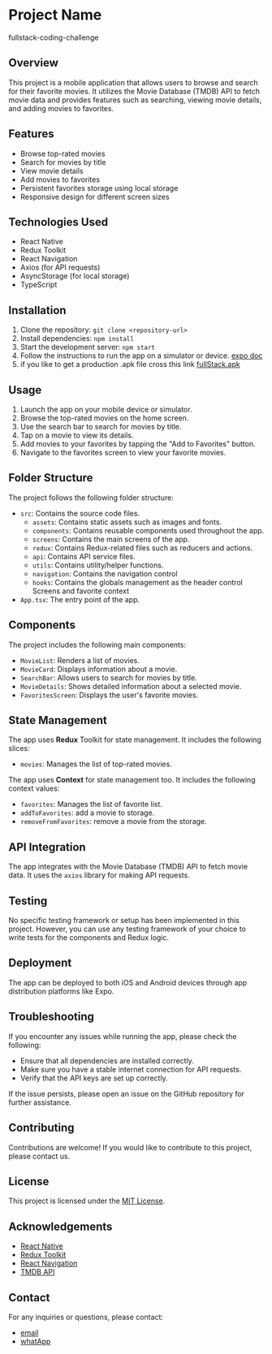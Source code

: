 # Project Name

fullstack-coding-challenge


## Overview

This project is a mobile application that allows users to browse and search for their favorite movies. It utilizes the Movie Database (TMDB) API to fetch movie data and provides features such as searching, viewing movie details, and adding movies to favorites.

## Features

- Browse top-rated movies
- Search for movies by title
- View movie details
- Add movies to favorites
- Persistent favorites storage using local storage
- Responsive design for different screen sizes

## Technologies Used

- React Native
- Redux Toolkit
- React Navigation
- Axios (for API requests)
- AsyncStorage (for local storage)
- TypeScript

## Installation

1. Clone the repository: `git clone <repository-url>`
2. Install dependencies: `npm install`
3. Start the development server: `npm start`
4. Follow the instructions to run the app on a simulator or device. [expo doc](https://docs.expo.dev/)
5. if you like to get a production .apk file cross this link [fullStack.apk](https://drive.google.com/file/d/1_F3SSJz0fjhtnv2tiyW785rqvjS5d2gF/view)

## Usage

1. Launch the app on your mobile device or simulator.
2. Browse the top-rated movies on the home screen.
3. Use the search bar to search for movies by title.
4. Tap on a movie to view its details.
5. Add movies to your favorites by tapping the "Add to Favorites" button.
6. Navigate to the favorites screen to view your favorite movies.

## Folder Structure

The project follows the following folder structure:

- `src`: Contains the source code files.
  - `assets`: Contains static assets such as images and fonts.
  - `components`: Contains reusable components used throughout the app.
  - `screens`: Contains the main screens of the app.
  - `redux`: Contains Redux-related files such as reducers and actions.
  - `api`: Contains API service files.
  - `utils`: Contains utility/helper functions.
  - `navigation`: Contains the navigation control
  - `hooks`: Contains the globals management as the header control Screens and favorite context
- `App.tsx`: The entry point of the app.

## Components

The project includes the following main components:

- `MovieList`: Renders a list of movies.
- `MovieCard`: Displays information about a movie.
- `SearchBar`: Allows users to search for movies by title.
- `MovieDetails`: Shows detailed information about a selected movie.
- `FavoritesScreen`: Displays the user's favorite movies.

## State Management

The app uses **Redux** Toolkit for state management. It includes the following slices:

- `movies`: Manages the list of top-rated movies.

The app uses **Context** for state management too. It includes the following context values:

- `favorites`: Manages the list of favorite list.
- `addToFavorites`: add a movie to storage.
- `removeFromFavorites`: remove a movie from the storage.


## API Integration

The app integrates with the Movie Database (TMDB) API to fetch movie data. It uses the `axios` library for making API requests.

## Testing

No specific testing framework or setup has been implemented in this project. However, you can use any testing framework of your choice to write tests for the components and Redux logic.

## Deployment

The app can be deployed to both iOS and Android devices through app distribution platforms like Expo.

## Troubleshooting

If you encounter any issues while running the app, please check the following:

- Ensure that all dependencies are installed correctly.
- Make sure you have a stable internet connection for API requests.
- Verify that the API keys are set up correctly.

If the issue persists, please open an issue on the GitHub repository for further assistance.

## Contributing

Contributions are welcome! If you would like to contribute to this project, please contact us.

## License

This project is licensed under the [MIT License](LICENSE).

## Acknowledgements

- [React Native](https://reactnative.dev/)
- [Redux Toolkit](https://redux-toolkit.js.org/)
- [React Navigation](https://reactnavigation.org/)
- [TMDB API](https://www.themoviedb.org/documentation/api)

## Contact

For any inquiries or questions, please contact:
- [email](raedrdhaounia@gmail.com)
- [whatApp](+21651164297)
